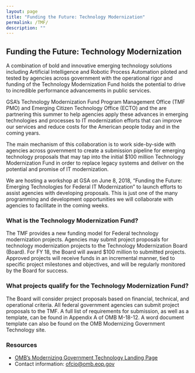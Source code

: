 ```yaml
---
layout: page
title: "Funding the Future: Technology Modernization"
permalink: /TMF/
description: ""
---
```


## Funding the Future: Technology Modernization 

A combination of bold and innovative emerging technology solutions including Artificial Intelligence and Robotic Process Automation piloted and tested by agencies across government with the operational rigor and funding of the Technology Modernization Fund holds the potential to drive to incredible performance advancements in public services. 

GSA’s Technology Modernization Fund Program Management Office (TMF PMO) and Emerging Citizen Technology Office (ECTO) and the are partnering this summer to help agencies apply these advances in emerging technologies and processes to IT modernization efforts that can improve our services and reduce costs for the American people today and in the coming years. 

The main mechanism of this collaboration is to work side-by-side with agencies across government to create a submission pipeline for emerging technology proposals that may tap into the initial $100 million Technology Modernization Fund in order to replace legacy systems and deliver on the potential and promise of IT modernization. 


We are hosting a workshop at GSA on June 8, 2018, “Funding the Future: Emerging Technologies for Federal IT Modernization” to launch efforts to assist agencies with developing proposals. This is just one of the many programming and development opportunities we will collaborate with agencies to facilitate in the coming weeks. 

### What is the Technology Modernization Fund?

The TMF provides a new funding model for Federal technology modernization projects. Agencies may submit project proposals for technology modernization projects to the Technology Modernization Board (Board). For FY 18, the Board will award $100 million to submitted projects. Approved projects will receive funds in an incremental manner, tied to specific project milestones and objectives, and will be regularly monitored by the Board for success.

### What projects qualify for the Technology Modernization Fund?

The Board will consider project proposals based on financial, technical, and operational criteria. All federal government agencies can submit project proposals to the TMF. A full list of requirements for submission, as well as a template, can be found in Appendix A of OMB M-18-12. A word document template can also be found on the OMB Modernizing Government Technology site. 

### Resources

- <a href="https://policy.cio.gov/modernizing-government-technology/">OMB’s Modernizing Government Technology Landing Page</a>
- Contact information:
ofcio@omb.eop.gov
